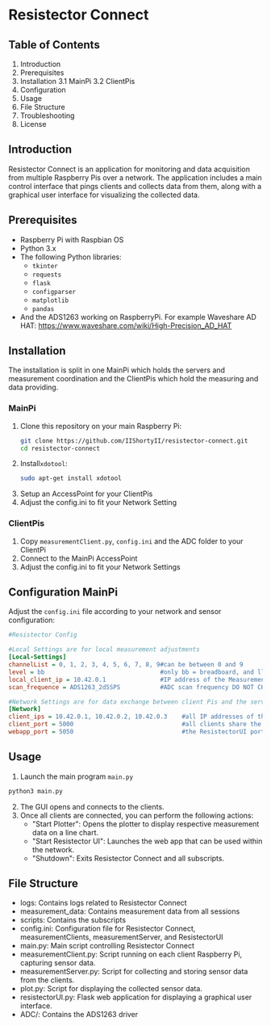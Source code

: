 
# Resistector Connect

## Table of Contents
1. Introduction
2. Prerequisites
3. Installation
3.1 MainPi
3.2 ClientPis
5. Configuration
6. Usage
7. File Structure
8. Troubleshooting
9. License

## Introduction
Resistector Connect is an application for monitoring and data acquisition from multiple Raspberry Pis over a network. The application includes a main control interface that pings clients and collects data from them, along with a graphical user interface for visualizing the collected data.

## Prerequisites
- Raspberry Pi with Raspbian OS
- Python 3.x
- The following Python libraries:
  - `tkinter`
  - `requests`
  - `flask`
  - `configparser`
  - `matplotlib`
  - `pandas`
- And the ADS1263 working on RaspberryPi. For example Waveshare AD HAT: https://www.waveshare.com/wiki/High-Precision_AD_HAT

## Installation 
The installation is split in one MainPi which holds the servers and measurement coordination
and the ClientPis which hold the measuring and data providing. 
### MainPi
1. Clone this repository on your main Raspberry Pi:
    ```sh
    git clone https://github.com/IIShortyII/resistector-connect.git
    cd resistector-connect
    ```
 2. Install`xdotool`: 
    ```sh
    sudo apt-get install xdotool
    ```
 3. Setup an AccessPoint for your ClientPis
 4. Adjust the config.ini to fit your Network Setting
    
### ClientPis
1. Copy `measurementClient.py`, `config.ini` and the ADC folder to your ClientPi
2. Connect to the MainPi AccessPoint
3. Adjust the config.ini to fit your Network Settings

## Configuration MainPi
Adjust the `config.ini` file according to your network and sensor configuration:

```ini
#Resistector Config

#Local Settings are for local measurement adjustments 
[Local-Settings]
channelList = 0, 1, 2, 3, 4, 5, 6, 7, 8, 9#can be between 0 and 9
level = bb                                #only bb = breadboard, and ll1 = logiclayer1 are allowed
local_client_ip = 10.42.0.1               #IP address of the MeasurementClient running on THIS RaspberryPi
scan_frequence = ADS1263_2d5SPS           #ADC scan frequency DO NOT CHANGE

#Network Settings are for data exchange between client Pis and the server WebApp
[Network]
client_ips = 10.42.0.1, 10.42.0.2, 10.42.0.3    #all IP addresses of the clients
client_port = 5000                              #all clients share the same port
webapp_port = 5050                              #the ResistectorUI port


```
## Usage
1. Launch the main program `main.py`
```sh
python3 main.py
```
2. The GUI opens and connects to the clients.
3. Once all clients are connected, you can perform the following actions:
    -   "Start Plotter": Opens the plotter to display respective measurement data on a line chart.
    -   "Start Resistector UI": Launches the web app that can be used within the network.
    -   "Shutdown": Exits Resistector Connect and all subscripts.


## File Structure
-   logs: Contains logs related to Resistector Connect
-   measurement_data: Contains measurement data from all sessions
-   scripts: Contains the subscripts
-   config.ini: Configuration file for Resistector Connect, measurementClients, measurementServer, and ResistectorUI
-   main.py: Main script controlling Resistector Connect
-   measurementClient.py: Script running on each client Raspberry Pi, capturing sensor data.
-   measurementServer.py: Script for collecting and storing sensor data from the clients.
-   plot.py: Script for displaying the collected sensor data.
-   resistectorUI.py: Flask web application for displaying a graphical user interface.
-   ADC/: Contains the ADS1263 driver


